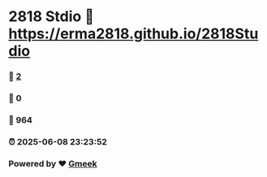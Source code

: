 # 2818 Stdio :link: https://erma2818.github.io/2818Studio 
### :page_facing_up: [2](https://erma2818.github.io/2818Studio/tag.html) 
### :speech_balloon: 0 
### :hibiscus: 964 
### :alarm_clock: 2025-06-08 23:23:52 
### Powered by :heart: [Gmeek](https://github.com/Meekdai/Gmeek)
